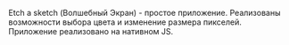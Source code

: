 Etch a sketch (Волшебный Экран) - простое приложение. Реализованы возможности выбора цвета и изменение размера пикселей.
Приложение реализовано на нативном JS.